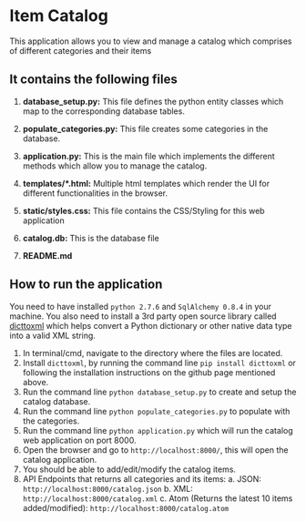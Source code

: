 Item Catalog
============
This application allows you to view and manage a catalog which comprises of different categories and their items


It contains the following files
--------------------------------

1. **database_setup.py:**
	This file defines the python entity classes which map to the corresponding database tables.

2. **populate_categories.py:**
	This file creates some categories in the database.

3. **application.py:**
	This is the main file which implements the different methods which allow you to manage the catalog.

4. **templates/*.html:**
	Multiple html templates which render the UI for different functionalities in the browser.

5. **static/styles.css:**
	This file contains the CSS/Styling for this web application

6. **catalog.db:**
	This is the database file

7. **README.md**


How to run the application
---------------------------
You need to have installed `python 2.7.6` and `SqlAlchemy 0.8.4` in your machine. You also need to install a 3rd party open source library called [dicttoxml](https://github.com/quandyfactory/dicttoxml) which helps convert a Python dictionary or other native data type into a valid XML string. 


1. In terminal/cmd, navigate to the directory where the files are located.
2. Install `dicttoxml`, by running the command line `pip install dicttoxml` or following the installation instructions on the github page mentioned above.
3. Run the command line `python database_setup.py` to create and setup the catalog database.
4. Run the command line `python populate_categories.py` to populate with the categories.
5. Run the command line `python application.py` which will run the catalog web application on port 8000.
6. Open the browser and go to `http://localhost:8000/`, this will open the catalog application.
7. You should be able to add/edit/modify the catalog items.
8. API Endpoints that returns all categories and its items:
	a. JSON: `http://localhost:8000/catalog.json`
	b. XML: `http://localhost:8000/catalog.xml`
	c. Atom (Returns the latest 10 items added/modified): `http://localhost:8000/catalog.atom`
